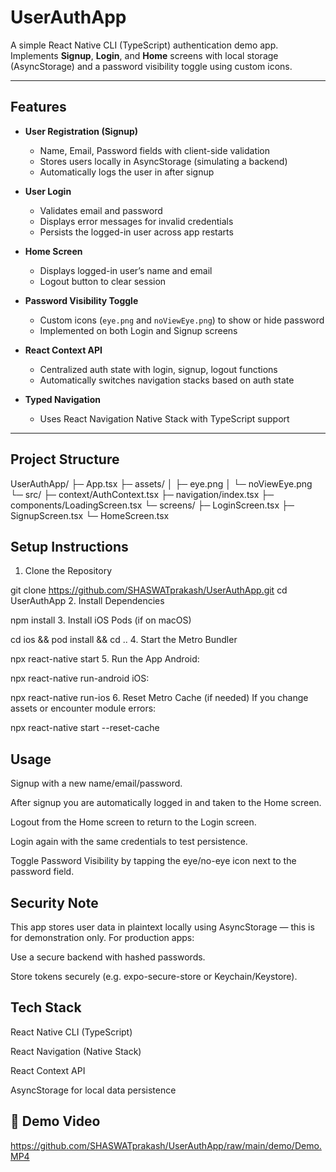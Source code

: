 # UserAuthApp

A simple React Native CLI (TypeScript) authentication demo app.  
Implements **Signup**, **Login**, and **Home** screens with local storage (AsyncStorage) and a password visibility toggle using custom icons.

---

##  Features

- **User Registration (Signup)**  
  - Name, Email, Password fields with client-side validation  
  - Stores users locally in AsyncStorage (simulating a backend)  
  - Automatically logs the user in after signup  

- **User Login**  
  - Validates email and password  
  - Displays error messages for invalid credentials  
  - Persists the logged-in user across app restarts  

- **Home Screen**  
  - Displays logged-in user’s name and email  
  - Logout button to clear session  

- **Password Visibility Toggle**  
  - Custom icons (`eye.png` and `noViewEye.png`) to show or hide password  
  - Implemented on both Login and Signup screens  

- **React Context API**  
  - Centralized auth state with login, signup, logout functions  
  - Automatically switches navigation stacks based on auth state  

- **Typed Navigation**  
  - Uses React Navigation Native Stack with TypeScript support  

---

##  Project Structure

UserAuthApp/
├─ App.tsx
├─ assets/
│ ├─ eye.png
│ └─ noViewEye.png
└─ src/
├─ context/AuthContext.tsx
├─ navigation/index.tsx
├─ components/LoadingScreen.tsx
└─ screens/
├─ LoginScreen.tsx
├─ SignupScreen.tsx
└─ HomeScreen.tsx




##  Setup Instructions

 1. Clone the Repository

 git clone https://github.com/SHASWATprakash/UserAuthApp.git
 cd UserAuthApp
 2. Install Dependencies

 npm install
3. Install iOS Pods (if on macOS)

 cd ios && pod install && cd ..
4. Start the Metro Bundler


 npx react-native start
5. Run the App
Android:



 npx react-native run-android
iOS:



 npx react-native run-ios
6. Reset Metro Cache (if needed)
If you change assets or encounter module errors:


 npx react-native start --reset-cache

##  Usage
Signup with a new name/email/password.

After signup you are automatically logged in and taken to the Home screen.

Logout from the Home screen to return to the Login screen.

Login again with the same credentials to test persistence.

Toggle Password Visibility by tapping the eye/no-eye icon next to the password field.

##  Security Note
This app stores user data in plaintext locally using AsyncStorage — this is for demonstration only.
For production apps:

Use a secure backend with hashed passwords.

Store tokens securely (e.g. expo-secure-store or Keychain/Keystore).

##  Tech Stack
React Native CLI (TypeScript)

React Navigation (Native Stack)

React Context API

AsyncStorage for local data persistence



## 🎥 Demo Video

https://github.com/SHASWATprakash/UserAuthApp/raw/main/demo/Demo.MP4
